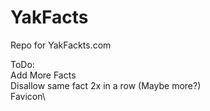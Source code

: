 # YakFacts
Repo for YakFackts.com

ToDo:\
Add More Facts\
Disallow same fact 2x in a row (Maybe more?)\
Favicon\
